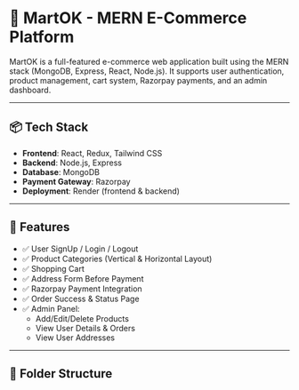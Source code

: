 
# 🛒 MartOK - MERN E-Commerce Platform

MartOK is a full-featured e-commerce web application built using the MERN stack (MongoDB, Express, React, Node.js). It supports user authentication, product management, cart system, Razorpay payments, and an admin dashboard.

---

## 📦 Tech Stack

- **Frontend**: React, Redux, Tailwind CSS
- **Backend**: Node.js, Express
- **Database**: MongoDB
- **Payment Gateway**: Razorpay
- **Deployment**: Render (frontend & backend)

---

## 🚀 Features

- ✅ User SignUp / Login / Logout
- ✅ Product Categories (Vertical & Horizontal Layout)
- ✅ Shopping Cart
- ✅ Address Form Before Payment
- ✅ Razorpay Payment Integration
- ✅ Order Success & Status Page
- ✅ Admin Panel:
  - Add/Edit/Delete Products
  - View User Details & Orders
  - View User Addresses

---

## 📁 Folder Structure

